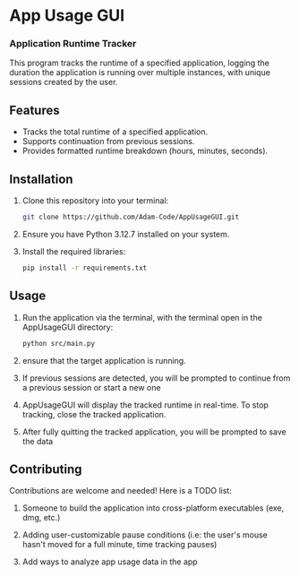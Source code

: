 # App Usage GUI
### Application Runtime Tracker

This program tracks the runtime of a specified application, logging the duration the application is running over multiple instances, with unique sessions created by the user.

## Features

- Tracks the total runtime of a specified application.
- Supports continuation from previous sessions.
- Provides formatted runtime breakdown (hours, minutes, seconds).

## Installation

1. Clone this repository into your terminal:
    ```sh
    git clone https://github.com/Adam-Code/AppUsageGUI.git
    ```

2. Ensure you have Python 3.12.7 installed on your system.

3. Install the required libraries:
    ```sh
    pip install -r requirements.txt
    ```

## Usage

1. Run the application via the terminal, with the terminal open in the AppUsageGUI directory:
    ```sh
    python src/main.py
    ```

2. ensure that the target application is running.

3. If previous sessions are detected, you will be prompted to continue from a previous session or start a new one

5. AppUsageGUI will display the tracked runtime in real-time. To stop tracking, close the tracked application.

6. After fully quitting the tracked application, you will be prompted to save the data

## Contributing

Contributions are welcome and needed! Here is a TODO list:

1. Someone to build the application into cross-platform executables (exe, dmg, etc.)

2. Adding user-customizable pause conditions (i.e: the user's mouse hasn't moved for a full minute, time tracking pauses)

3. Add ways to analyze app usage data in the app

